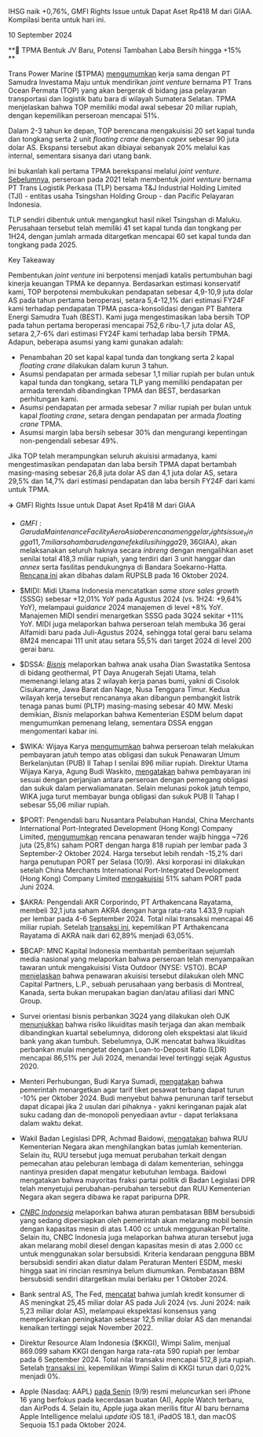 IHSG naik +0,76%, GMFI Rights Issue untuk Dapat Aset Rp418 M dari GIAA. Kompilasi berita untuk hari ini.

10 September 2024

**🤝 TPMA Bentuk JV Baru, Potensi Tambahan Laba Bersih hingga +15%  
**

Trans Power Marine ($TPMA) [mengumumkan](https://www.idx.co.id/StaticData/NewsAndAnnouncement/ANNOUNCEMENTSTOCK/From_EREP/202409/66b31341c2_a0a70c71a3.pdf) kerja sama dengan PT Samudra Investama Maju untuk mendirikan _joint venture_ bernama PT Trans Ocean Permata (TOP) yang akan bergerak di bidang jasa pelayaran transportasi dan logistik batu bara di wilayah Sumatera Selatan. TPMA menjelaskan bahwa TOP memiliki modal awal sebesar 20 miliar rupiah, dengan kepemilikan perseroan mencapai 51%.

Dalam 2-3 tahun ke depan, TOP berencana mengakuisisi 20 set kapal tunda dan tongkang serta 2 unit _floating crane_ dengan _capex_ sebesar 90 juta dolar AS. Ekspansi tersebut akan dibiayai sebanyak 20% melalui kas internal, sementara sisanya dari utang bank.

Ini bukanlah kali pertama TPMA berekspansi melalui _joint venture_. [Sebelumnya](https://www.idx.co.id/StaticData/NewsAndAnnouncement/ANNOUNCEMENTSTOCK/From_EREP/202111/333111ffca_a929292b36.pdf), perseroan pada 2021 telah membentuk _joint venture_ bernama PT Trans Logistik Perkasa (TLP) bersama T&J Industrial Holding Limited (TJI) - entitas usaha Tsingshan Holding Group - dan Pacific Pelayaran Indonesia.

TLP sendiri dibentuk untuk mengangkut hasil nikel Tsingshan di Maluku. Perusahaan tersebut telah memiliki 41 set kapal tunda dan tongkang per 1H24, dengan jumlah armada ditargetkan mencapai 60 set kapal tunda dan tongkang pada 2025.

Key Takeaway

Pembentukan _joint venture_ ini berpotensi menjadi katalis pertumbuhan bagi kinerja keuangan TPMA ke depannya. Berdasarkan estimasi konservatif kami, TOP berpotensi membukukan pendapatan sebesar 4,9-10,9 juta dolar AS pada tahun pertama beroperasi, setara 5,4-12,1% dari estimasi FY24F kami terhadap pendapatan TPMA pasca-konsolidasi dengan PT Bahtera Energi Samudra Tuah (BEST). Kami juga mengestimasikan laba bersih TOP pada tahun pertama beroperasi mencapai 752,6 ribu-1,7 juta dolar AS, setara 2,7-6% dari estimasi FY24F kami terhadap laba bersih TPMA. Adapun, beberapa asumsi yang kami gunakan adalah:

- Penambahan 20 set kapal kapal tunda dan tongkang serta 2 kapal _floating crane_ dilakukan dalam kurun 3 tahun.
- Asumsi pendapatan per armada sebesar 1,1 miliar rupiah per bulan untuk kapal tunda dan tongkang, setara TLP yang memiliki pendapatan per armada terendah dibandingkan TPMA dan BEST, berdasarkan perhitungan kami.
- Asumsi pendapatan per armada sebesar 7 miliar rupiah per bulan untuk kapal _floating crane_, setara dengan pendapatan per armada _floating crane_ TPMA.
- Asumsi margin laba bersih sebesar 30% dan mengurangi kepentingan non-pengendali sebesar 49%.

Jika TOP telah merampungkan seluruh akuisisi armadanya, kami mengestimasikan pendapatan dan laba bersih TPMA dapat bertambah masing-masing sebesar 26,8 juta dolar AS dan 4,1 juta dolar AS, setara 29,5% dan 14,7% dari estimasi pendapatan dan laba bersih FY24F dari kami untuk TPMA.

✈️ GMFI Rights Issue untuk Dapat Aset Rp418 M dari GIAA

- $GMFI: Garuda Maintenance Facility Aero Asia berencana menggelar _rights issue_ hingga 11,7 miliar saham baru dengan efek dilusi hingga 29,36%. Rasio dan harga pelaksanaan belum diumumkan, sementara dana yang diperoleh ditujukan untuk modal kerja. Pengendali GMFI, Garuda Indonesia ($GIAA), akan melaksanakan seluruh haknya secara _inbreng_ dengan mengalihkan aset senilai total 418,3 miliar rupiah, yang terdiri dari 3 unit hanggar dan _annex_ serta fasilitas pendukungnya di Bandara Soekarno-Hatta. [Rencana ini](https://www.idx.co.id/StaticData/NewsAndAnnouncement/ANNOUNCEMENTSTOCK/From_EREP/202409/ccc53647f2_88cc45ec8b.pdf) akan dibahas dalam RUPSLB pada 16 Oktober 2024.
- $MIDI: Midi Utama Indonesia mencatatkan _same store sales growth_ (SSSG) sebesar +12,01% YoY pada Agustus 2024 (vs. 1H24: +9,64% YoY), melampaui _guidance_ 2024 manajemen di level +8% YoY. Manajemen MIDI sendiri menargetkan SSSG pada 3Q24 sekitar +11% YoY. MIDI juga melaporkan bahwa perseroan telah membuka 36 gerai Alfamidi baru pada Juli-Agustus 2024, sehingga total gerai baru selama 8M24 mencapai 111 unit atau setara 55,5% dari target 2024 di level 200 gerai baru.
- $DSSA: _[Bisnis](https://epaper.bisnis.com/epaper/detail/page/143718/)_ melaporkan bahwa anak usaha Dian Swastatika Sentosa di bidang geothermal, PT Daya Anugerah Sejati Utama, telah memenangi lelang atas 2 wilayah kerja panas bumi, yakni di Cisolok Cisukarame, Jawa Barat dan Nage, Nusa Tenggara Timur. Kedua wilayah kerja tersebut rencananya akan dibangun pembangkit listrik tenaga panas bumi (PLTP) masing-masing sebesar 40 MW. Meski demikian, _Bisnis_ melaporkan bahwa Kementerian ESDM belum dapat mengumumkan pemenang lelang, sementara DSSA enggan mengomentari kabar ini.
- $WIKA: Wijaya Karya [mengumumkan](https://www.idx.co.id/StaticData/NewsAndAnnouncement/ANNOUNCEMENTSTOCK/From_EREP/202409/4dc7d5313c_72432be66b.pdf) bahwa perseroan telah melakukan pembayaran jatuh tempo atas obligasi dan sukuk Penawaran Umum Berkelanjutan (PUB) II Tahap I senilai 896 miliar rupiah. Direktur Utama Wijaya Karya, Agung Budi Waskito, [mengatakan](https://market.bisnis.com/read/20240910/192/1798281/wijaya-karya-wika-lunasi-obligasi-dan-sukuk-senilai-rp896-miliar) bahwa pembayaran ini sesuai dengan perjanjian antara perseroan dengan pemegang obligasi dan sukuk dalam perwaliamanatan. Selain melunasi pokok jatuh tempo, WIKA juga turut membayar bunga obligasi dan sukuk PUB II Tahap I sebesar 55,06 miliar rupiah.
- $PORT: Pengendali baru Nusantara Pelabuhan Handal, China Merchants International Port-Integrated Development (Hong Kong) Company Limited, [mengumumkan](https://www.idx.co.id/StaticData/NewsAndAnnouncement/ANNOUNCEMENTSTOCK/From_EREP/202409/a1297557c3_e16670b1c7.pdf) rencana penawaran tender wajib hingga ~726 juta (25,8%) saham PORT dengan harga 818 rupiah per lembar pada 3 September-2 Oktober 2024. Harga tersebut lebih rendah -15,2% dari harga penutupan PORT per Selasa (10/9). Aksi korporasi ini dilakukan setelah China Merchants International Port-Integrated Development (Hong Kong) Company Limited [mengakuisisi](https://www.idx.co.id/StaticData/NewsAndAnnouncement/ANNOUNCEMENTSTOCK/From_EREP/202407/8c3c97470b_613ea94824.pdf) 51% saham PORT pada Juni 2024.
- $AKRA: Pengendali AKR Corporindo, PT Arthakencana Rayatama, membeli 32,1 juta saham AKRA dengan harga rata-rata 1.433,9 rupiah per lembar pada 4-6 September 2024. Total nilai transaksi mencapai 46 miliar rupiah. Setelah [transaksi ini](https://www.idx.co.id/StaticData/NewsAndAnnouncement/ANNOUNCEMENTSTOCK/From_EREP/202409/3964a95550_ab6a5392f0.pdf), kepemilikan PT Arthakencana Rayatama di AKRA naik dari 62,89% menjadi 63,05%.
- $BCAP: MNC Kapital Indonesia membantah pemberitaan sejumlah media nasional yang melaporkan bahwa perseroan telah menyampaikan tawaran untuk mengakuisisi Vista Outdoor (NYSE: VSTO). BCAP [menjelaskan](https://www.idx.co.id/StaticData/NewsAndAnnouncement/ANNOUNCEMENTSTOCK/From_EREP/202409/cbfa19098f_637e8a12da.pdf) bahwa penawaran akuisisi tersebut dilakukan oleh MNC Capital Partners, L.P., sebuah perusahaan yang berbasis di Montreal, Kanada, serta bukan merupakan bagian dan/atau afiliasi dari MNC Group.

- Survei orientasi bisnis perbankan 3Q24 yang dilakukan oleh OJK [menunjukkan](https://epaper.kontan.co.id/mobile/harian/2024/09/10) bahwa risiko likuiditas masih terjaga dan akan membaik dibandingkan kuartal sebelumnya, didorong oleh ekspektasi alat likuid bank yang akan tumbuh. Sebelumnya, OJK mencatat bahwa likuiditas perbankan mulai mengetat dengan Loan-to-Deposit Ratio (LDR) mencapai 86,51% per Juli 2024, menandai level tertinggi sejak Agustus 2020.
- Menteri Perhubungan, Budi Karya Sumadi, [mengatakan](https://epaper.kontan.co.id/mobile/harian/2024/09/10) bahwa pemerintah menargetkan agar tarif tiket pesawat terbang dapat turun -10% per Oktober 2024. Budi menyebut bahwa penurunan tarif tersebut dapat dicapai jika 2 usulan dari pihaknya - yakni keringanan pajak alat suku cadang dan de-monopoli penyediaan avtur - dapat terlaksana dalam waktu dekat.
- Wakil Badan Legislasi DPR, Achmad Baidowi, [mengatakan](https://www.antaranews.com/berita/4319887/baleg-pembahasan-ruu-kementerian-hilangkan-batas-jumlah-kementerian) bahwa RUU Kementerian Negara akan menghilangkan batas jumlah kementerian. Selain itu, RUU tersebut juga memuat perubahan terkait dengan pemecahan atau peleburan lembaga di dalam kementerian, sehingga nantinya presiden dapat mengatur kebutuhan lembaga. Baidowi mengatakan bahwa mayoritas fraksi partai politik di Badan Legislasi DPR telah menyetujui perubahan-perubahan tersebut dan RUU Kementerian Negara akan segera dibawa ke rapat paripurna DPR.
- _[CNBC Indonesia](<https://www.cnbcindonesia.com/news/20240910132745-4-570637/jokowi-tentukan-kriteria-pemakai-bbm-subsidi-pekan-ini-ini-bocorannya#:~:text=Berdasarkan%20informasi%20yang%20diterima%20CNBC%20Indonesia%2C%20mobil%20bensin%20dengan%20kapasitas%20mesin%20(CC)%20di%20atas%201.400%20CC%20tidak%20lagi%20diperbolehkan%20menggunakan%20Pertalite.%20Sementara%2C%20mobil%20diesel%20dengan%20kapasitas%20mesin%20di%20atas%202.000%20CC%20tidak%20diperbolehkan%20lagi%20menggunakan%20Solar%20subsidi.>)_ melaporkan bahwa aturan pembatasan BBM bersubsidi yang sedang dipersiapkan oleh pemerintah akan melarang mobil bensin dengan kapasitas mesin di atas 1.400 cc untuk menggunakan Pertalite. Selain itu, CNBC Indonesia juga melaporkan bahwa aturan tersebut juga akan melarang mobil diesel dengan kapasitas mesin di atas 2.000 cc untuk menggunakan solar bersubsidi. Kriteria kendaraan pengguna BBM bersubsidi sendiri akan diatur dalam Peraturan Menteri ESDM, meski hingga saat ini rincian resminya belum diumumkan. Pembatasan BBM bersubsidi sendiri ditargetkan mulai berlaku per 1 Oktober 2024.
- Bank sentral AS, The Fed, [mencatat](https://www.bloomberg.com/news/articles/2024-09-09/us-consumer-borrowing-rises-25-5-billion-most-since-late-2022?srnd=phx-latest) bahwa jumlah kredit konsumer di AS meningkat 25,45 miliar dolar AS pada Juli 2024 (vs. Juni 2024: naik 5,23 miliar dolar AS), melampaui ekspektasi konsensus yang memperkirakan peningkatan sebesar 12,5 miliar dolar AS dan menandai kenaikan tertinggi sejak November 2022.
- Direktur Resource Alam Indonesia ($KKGI), Wimpi Salim, menjual 869.099 saham KKGI dengan harga rata-rata 590 rupiah per lembar pada 6 September 2024. Total nilai transaksi mencapai 512,8 juta rupiah. Setelah [transaksi ini](https://www.idx.co.id/StaticData/NewsAndAnnouncement/ANNOUNCEMENTSTOCK/From_EREP/202409/1563cd347c_17d64446e9.pdf), kepemilikan Wimpi Salim di KKGI turun dari 0,02% menjadi 0%.
- Apple (Nasdaq: AAPL) [pada Senin](https://www.reuters.com/technology/apple-iphone-16-event-key-announcements-so-far-2024-09-09/#:~:text=All%20iPhone%2016%20models%20will,in%20stores%20Sept.%2020%20onwards.) (9/9) resmi meluncurkan seri iPhone 16 yang berfokus pada kecerdasan buatan (AI), Apple Watch terbaru, dan AirPods 4. Selain itu, Apple juga akan merilis fitur AI baru bernama Apple Intelligence melalui _update_ iOS 18.1, iPadOS 18.1, dan macOS Sequoia 15.1 pada Oktober 2024.
